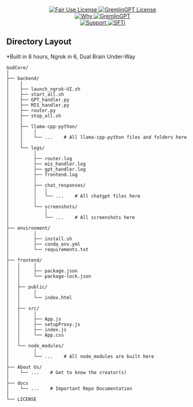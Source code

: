 <link rel="stylesheet" type="text/css" href="docs/custom.css">
<div align="center">
  <a
href="https://github.com/statikfintechllc/GodCore/blob/master/LICENSE">
    <img src="https://img.shields.io/badge/FAIR%20USE-black?style=for-the-badge&logo=dragon&logoColor=gold" alt="Fair Use License"/>
  </a>
  <a href="https://github.com/statikfintechllc/GodCore/blob/master/LICENSE">
    <img src="https://img.shields.io/badge/GREMLINGPT%20v1.0.3-darkred?style=for-the-badge&logo=dragon&logoColor=gold" alt="GremlinGPT License"/>
  </a>
</div>

<div align="center">
  <a
href="https://github.com/statikfintechllc/GodCore/blob/master/About Us/WHY_GREMLINGPT.md">
    <img src="https://img.shields.io/badge/Why-black?style=for-the-badge&logo=dragon&logoColor=gold" alt="Why"/>
  </a>
  <a href="https://github.com/statikfintechllc/GodCore/blob/master/About Us/WHY_GREMLINGPT.md">
    <img src="https://img.shields.io/badge/GremlinGPT-darkred?style=for-the-badge&logo=dragon&logoColor=gold" alt="GremlinGPT"/>
  </a>
</div>

  <div align="center">
  <a href="https://ko-fi.com/statikfintech_llc">
    <img src="https://img.shields.io/badge/Support-black?style=for-the-badge&logo=dragon&logoColor=gold" alt="Support"/>
  </a>
  <a href="https://patreon.com/StatikFinTech_LLC?utm_medium=unknown&utm_source=join_link&utm_campaign=creatorshare_creator&utm_content=copyLink">
    <img src="https://img.shields.io/badge/SFTi-darkred?style=for-the-badge&logo=dragon&logoColor=gold" alt="SFTi"/>
  </a>
</div>

## **Directory Layout**

*Built in 8 hours, Ngrok in 6, Dual Brain Under-Way

```text
GodCore/
│
├── backend/
│    │
│    ├── launch_ngrok-UI.sh
│    ├── start_all.sh
│    ├── GPT_handler.py
│    ├── MIS_handler.py
│    ├── router.py
│    ├── stop_all.sh
│    │
│    ├── llama-cpp-python/
│    │    │
│    │    └── ...    # All llama-cpp-python files and folders here
│    │
│    └── logs/
│         │
│         ├── router.log
│         ├── mis_handler.log
│         ├── gpt_handler.log
│         ├── frontend.log
│         │
│         ├── chat_responses/
│         │   │
│         │   └── ...    # All chatgpt files here
│         │
│         └── screenshots/
│             │
│             └── ...    # All screenshots here
│
├── environment/
│         │
│         ├── install.sh
│         ├── conda_env.yml
│         └── requirements.txt
│
├── frontend/
│   │     │
│   │     ├── package.json
│   │     └── package-lock.json
│   │
│   ├── public/
│   │     │
│   │     └── index.html
│   │
│   ├── src/
│   │     │
│   │     ├── App.js
│   │     ├── setupProxy.js
│   │     ├── index.js
│   │     └── App.css
│   │
│   └── node_modules/
│         │
│         └── ...    # All node_modules are built here
│
├── About Us/
│    └── ...    # Get to know the creator(s)
│
├── docs
│    └── ...    # Important Repo Documentation
│
└── LICENSE
```
